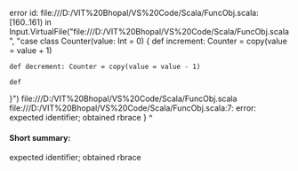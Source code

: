 error id: file:///D:/VIT%20Bhopal/VS%20Code/Scala/FuncObj.scala:[160..161) in Input.VirtualFile("file:///D:/VIT%20Bhopal/VS%20Code/Scala/FuncObj.scala", "case class Counter(value: Int = 0) {
    def increment: Counter = copy(value = value + 1)

    def decrement: Counter = copy(value = value - 1)

    def 
}")
file:///D:/VIT%20Bhopal/VS%20Code/Scala/FuncObj.scala
file:///D:/VIT%20Bhopal/VS%20Code/Scala/FuncObj.scala:7: error: expected identifier; obtained rbrace
}
^
#### Short summary: 

expected identifier; obtained rbrace